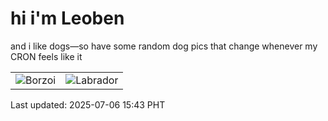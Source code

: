 # hi i'm Leoben

and i like dogs—so have some random dog pics that change whenever my CRON feels like it

|  |  |
|--------|----------|
| ![Borzoi](https://random-dog-vercel.vercel.app/api/random-borzoi?v=1751787813) | ![Labrador](https://random-dog-vercel.vercel.app/api/random-labrador?v=1751787813) |

Last updated: 2025-07-06 15:43 PHT
